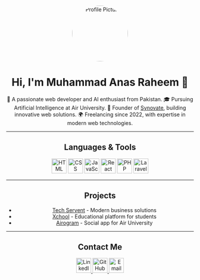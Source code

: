 <div align="center">
  <img src="https://via.placeholder.com/150" alt="Profile Picture" width="150" style="border-radius: 50%;">
  <h1>Hi, I'm Muhammad Anas Raheem 👋</h1>
  <p>
    🌟 A passionate web developer and AI enthusiast from Pakistan.  
    🎓 Pursuing Artificial Intelligence at Air University.  
    🚀 Founder of <a href="https://synovate.pk" target="_blank">Synovate</a>, building innovative web solutions.  
    🌍 Freelancing since 2022, with expertise in modern web technologies.
  </p>
  <hr>
  <h2>Languages & Tools</h2>
  <p>
    <img src="https://img.icons8.com/color/48/000000/html-5.png" alt="HTML" width="40"> 
    <img src="https://img.icons8.com/color/48/000000/css3.png" alt="CSS" width="40">
    <img src="https://img.icons8.com/color/48/000000/javascript.png" alt="JavaScript" width="40">
    <img src="https://img.icons8.com/color/48/000000/react-native.png" alt="React" width="40">
    <img src="https://img.icons8.com/officel/40/php-logo.png" alt="PHP" width="40">
    <img src="https://img.icons8.com/color/48/000000/laravel.png" alt="Laravel" width="40">
  </p>
  <hr>
  <h2>Projects</h2>
  <ul>
    <li><a href="https://anasraheemdev.github.io/techservent/" target="_blank">Tech Servent</a> - Modern business solutions</li>
    <li><a href="https://anasraheemdev.github.io/Xchool/" target="_blank">Xchool</a> - Educational platform for students</li>
    <li><a href="https://github.com/anasraheemdev/airogram" target="_blank">Airogram</a> - Social app for Air University</li>
  </ul>
  <hr>
  <h2>Contact Me</h2>
  <p>
    <a href="https://www.linkedin.com/in/anasraheem/" target="_blank">
      <img src="https://img.icons8.com/color/48/000000/linkedin.png" alt="LinkedIn" width="40">
    </a>
    <a href="https://github.com/anasraheemdev" target="_blank">
      <img src="https://img.icons8.com/nolan/64/github.png" alt="GitHub" width="40">
    </a>
    <a href="mailto:anas@example.com">
      <img src="https://img.icons8.com/color/48/000000/gmail-new.png" alt="Email" width="40">
    </a>
  </p>
</div>
